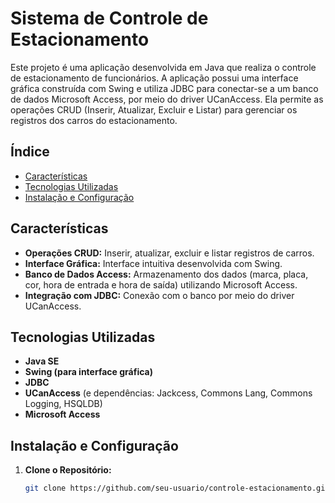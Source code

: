 # Sistema de Controle de Estacionamento

Este projeto é uma aplicação desenvolvida em Java que realiza o controle de estacionamento de funcionários. A aplicação possui uma interface gráfica construída com Swing e utiliza JDBC para conectar-se a um banco de dados Microsoft Access, por meio do driver UCanAccess. Ela permite as operações CRUD (Inserir, Atualizar, Excluir e Listar) para gerenciar os registros dos carros do estacionamento.

## Índice

- [Características](#características)
- [Tecnologias Utilizadas](#tecnologias-utilizadas)
- [Instalação e Configuração](#instalação-e-configuração)


## Características

- **Operações CRUD:** Inserir, atualizar, excluir e listar registros de carros.
- **Interface Gráfica:** Interface intuitiva desenvolvida com Swing.
- **Banco de Dados Access:** Armazenamento dos dados (marca, placa, cor, hora de entrada e hora de saída) utilizando Microsoft Access.
- **Integração com JDBC:** Conexão com o banco por meio do driver UCanAccess.

## Tecnologias Utilizadas

- **Java SE**
- **Swing (para interface gráfica)**
- **JDBC**
- **UCanAccess** (e dependências: Jackcess, Commons Lang, Commons Logging, HSQLDB)
- **Microsoft Access**

## Instalação e Configuração

1. **Clone o Repositório:**

   ```bash
   git clone https://github.com/seu-usuario/controle-estacionamento.git
